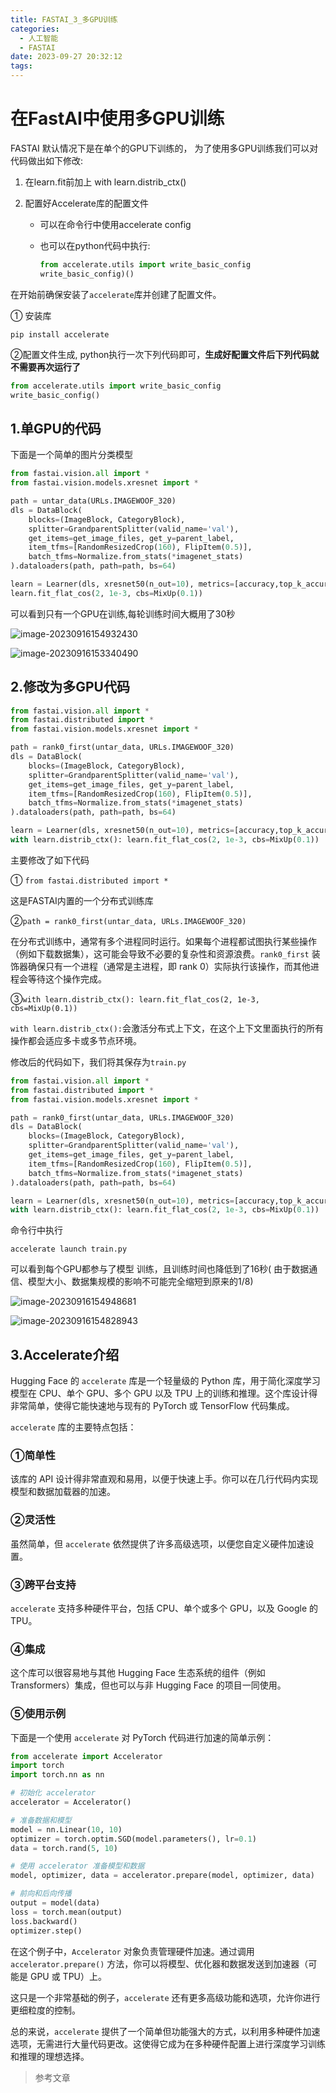 ```yaml
---
title: FASTAI_3_多GPU训练
categories:
  - 人工智能
  - FASTAI
date: 2023-09-27 20:32:12
tags:
---
```




# 在FastAI中使用多GPU训练

FASTAI 默认情况下是在单个的GPU下训练的， 为了使用多GPU训练我们可以对代码做出如下修改:

1. 在learn.fit前加上 with learn.distrib_ctx()

2. 配置好Accelerate库的配置文件

   - 可以在命令行中使用accelerate config 

   - 也可以在python代码中执行:

     ```python
     from accelerate.utils import write_basic_config
     write_basic_config)()
     ```



在开始前确保安装了`accelerate`库并创建了配置文件。

① 安装库

```shell
pip install accelerate
```

②配置文件生成, python执行一次下列代码即可，**生成好配置文件后下列代码就不需要再次运行了**

```python
from accelerate.utils import write_basic_config
write_basic_config()
```

## 1.单GPU的代码

下面是一个简单的图片分类模型

```python
from fastai.vision.all import *
from fastai.vision.models.xresnet import *

path = untar_data(URLs.IMAGEWOOF_320)
dls = DataBlock(
    blocks=(ImageBlock, CategoryBlock),
    splitter=GrandparentSplitter(valid_name='val'),
    get_items=get_image_files, get_y=parent_label,
    item_tfms=[RandomResizedCrop(160), FlipItem(0.5)],
    batch_tfms=Normalize.from_stats(*imagenet_stats)
).dataloaders(path, path=path, bs=64)

learn = Learner(dls, xresnet50(n_out=10), metrics=[accuracy,top_k_accuracy]).to_fp16()
learn.fit_flat_cos(2, 1e-3, cbs=MixUp(0.1))
```

可以看到只有一个GPU在训练,每轮训练时间大概用了30秒

![image-20230916154932430](FASTAI_3_%E5%A4%9AGPU%E8%AE%AD%E7%BB%83/image-20230916154932430.png)

![image-20230916153340490](FASTAI_3_%E5%A4%9AGPU%E8%AE%AD%E7%BB%83/image-20230916153340490.png)

## 2.修改为多GPU代码

```python
from fastai.vision.all import *
from fastai.distributed import *
from fastai.vision.models.xresnet import *

path = rank0_first(untar_data, URLs.IMAGEWOOF_320)
dls = DataBlock(
    blocks=(ImageBlock, CategoryBlock),
    splitter=GrandparentSplitter(valid_name='val'),
    get_items=get_image_files, get_y=parent_label,
    item_tfms=[RandomResizedCrop(160), FlipItem(0.5)],
    batch_tfms=Normalize.from_stats(*imagenet_stats)
).dataloaders(path, path=path, bs=64)

learn = Learner(dls, xresnet50(n_out=10), metrics=[accuracy,top_k_accuracy]).to_fp16()
with learn.distrib_ctx(): learn.fit_flat_cos(2, 1e-3, cbs=MixUp(0.1))
```

主要修改了如下代码

① `from fastai.distributed import *` 

这是FASTAI内置的一个分布式训练库

②`path = rank0_first(untar_data, URLs.IMAGEWOOF_320)`

在分布式训练中，通常有多个进程同时运行。如果每个进程都试图执行某些操作（例如下载数据集），这可能会导致不必要的复杂性和资源浪费。`rank0_first` 装饰器确保只有一个进程（通常是主进程，即 rank 0）实际执行该操作，而其他进程会等待这个操作完成。

③`with learn.distrib_ctx(): learn.fit_flat_cos(2, 1e-3, cbs=MixUp(0.1))`

`with learn.distrib_ctx():`会激活分布式上下文，在这个上下文里面执行的所有操作都会适应多卡或多节点环境。

修改后的代码如下，我们将其保存为`train.py`

```python
from fastai.vision.all import *
from fastai.distributed import *
from fastai.vision.models.xresnet import *

path = rank0_first(untar_data, URLs.IMAGEWOOF_320)
dls = DataBlock(
    blocks=(ImageBlock, CategoryBlock),
    splitter=GrandparentSplitter(valid_name='val'),
    get_items=get_image_files, get_y=parent_label,
    item_tfms=[RandomResizedCrop(160), FlipItem(0.5)],
    batch_tfms=Normalize.from_stats(*imagenet_stats)
).dataloaders(path, path=path, bs=64)

learn = Learner(dls, xresnet50(n_out=10), metrics=[accuracy,top_k_accuracy]).to_fp16()
with learn.distrib_ctx(): learn.fit_flat_cos(2, 1e-3, cbs=MixUp(0.1))
```

命令行中执行

```shell
accelerate launch train.py
```

可以看到每个GPU都参与了模型 训练，且训练时间也降低到了16秒( 由于数据通信、模型大小、数据集规模的影响不可能完全缩短到原来的1/8)

![image-20230916154948681](FASTAI_3_%E5%A4%9AGPU%E8%AE%AD%E7%BB%83/image-20230916154948681.png)

![image-20230916154828943](FASTAI_3_%E5%A4%9AGPU%E8%AE%AD%E7%BB%83/image-20230916154828943.png)

## 3.Accelerate介绍

Hugging Face 的 `accelerate` 库是一个轻量级的 Python 库，用于简化深度学习模型在 CPU、单个 GPU、多个 GPU 以及 TPU 上的训练和推理。这个库设计得非常简单，使得它能快速地与现有的 PyTorch 或 TensorFlow 代码集成。

`accelerate` 库的主要特点包括：

### ①简单性

该库的 API 设计得非常直观和易用，以便于快速上手。你可以在几行代码内实现模型和数据加载器的加速。

### ②灵活性

虽然简单，但 `accelerate` 依然提供了许多高级选项，以便您自定义硬件加速设置。

### ③跨平台支持

`accelerate` 支持多种硬件平台，包括 CPU、单个或多个 GPU，以及 Google 的 TPU。

### ④集成

这个库可以很容易地与其他 Hugging Face 生态系统的组件（例如 Transformers）集成，但也可以与非 Hugging Face 的项目一同使用。

### ⑤使用示例

下面是一个使用 `accelerate` 对 PyTorch 代码进行加速的简单示例：

```python
from accelerate import Accelerator
import torch
import torch.nn as nn

# 初始化 accelerator
accelerator = Accelerator()

# 准备数据和模型
model = nn.Linear(10, 10)
optimizer = torch.optim.SGD(model.parameters(), lr=0.1)
data = torch.rand(5, 10)

# 使用 accelerator 准备模型和数据
model, optimizer, data = accelerator.prepare(model, optimizer, data)

# 前向和后向传播
output = model(data)
loss = torch.mean(output)
loss.backward()
optimizer.step()
```

在这个例子中，`Accelerator` 对象负责管理硬件加速。通过调用 `accelerator.prepare()` 方法，你可以将模型、优化器和数据发送到加速器（可能是 GPU 或 TPU）上。

这只是一个非常基础的例子，`accelerate` 还有更多高级功能和选项，允许你进行更细粒度的控制。

总的来说，`accelerate` 提供了一个简单但功能强大的方式，以利用多种硬件加速选项，无需进行大量代码更改。这使得它成为在多种硬件配置上进行深度学习训练和推理的理想选择。













> 参考文章